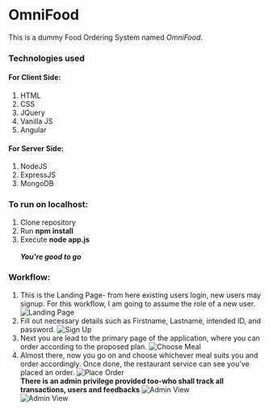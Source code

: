 # OmniFood
This is a dummy Food Ordering System named *OmniFood*.<br>
### Technologies used
#### For Client Side:
1. HTML<br>
2. CSS<br>
3. JQuery<br>
4. Vanilla JS<br>
5. Angular<br>
 
#### For Server Side:
1. NodeJS<br>
2. ExpressJS<br>
3. MongoDB<br>

### To run on localhost:
1. Clone repository<br>
2. Run **npm install**<br>
3. Execute **node app.js**<br><br>
***You're good to go***
### Workflow:
1. This is the Landing Page- from here existing users login, new users may signup. For this workflow, I am going to assume the role of a new user.
![Landing Page](https://github.com/shinjondas/WebTech_Project/blob/master/Landing.PNG)<br>
2. Fill out necessary details such as Firstname, Lastname, intended ID, and password.
![Sign Up](https://github.com/shinjondas/WebTech_Project/blob/master/SignUp.PNG)<br>
3. Next you are lead to the primary page of the application, where you can order according to the proposed plan.
![Choose Meal](https://github.com/shinjondas/WebTech_Project/blob/master/ChooseMeal.PNG)<br>
4. Almost there, now you go on and choose whichever meal suits you and order accordingly. Once done, the restaurant service can see you've placed an order.
![Place Order](https://github.com/shinjondas/WebTech_Project/blob/master/RestaurantOrderView.PNG)<br>
**There is an admin privilege provided too-who shall track all transactions, users and feedbacks**
![Admin View](https://github.com/shinjondas/WebTech_Project/blob/master/AdminPriv1.PNG)<br>
![Admin View](https://github.com/shinjondas/WebTech_Project/blob/master/AdminFood.PNG)<br>

